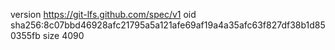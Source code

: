 version https://git-lfs.github.com/spec/v1
oid sha256:8c07bbd46928afc21795a5a121afe69af19a4a35afc63f827df38b1d850355fb
size 4090
